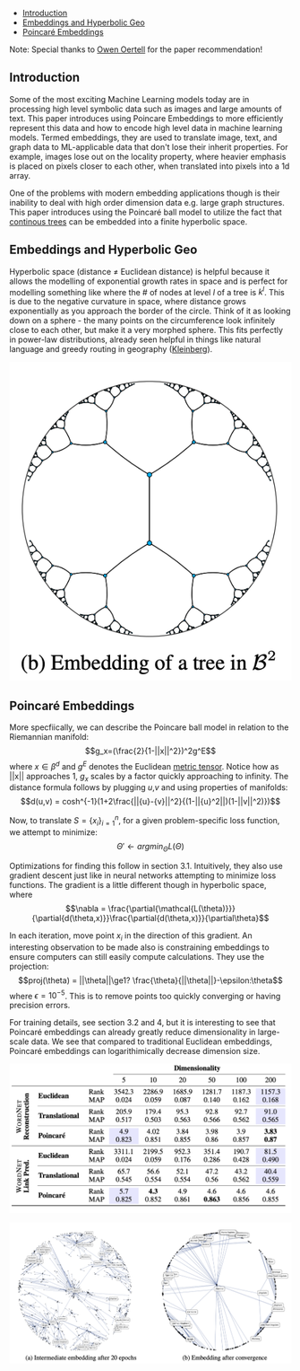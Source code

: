 
- [Introduction](#introduction)
- [Embeddings and Hyperbolic Geo](#embeddings-and-hyperbolic-geo)
- [Poincaré Embeddings](#poincaré-embeddings)

Note: Special thanks to [Owen Oertell](https://owenoertell.net/) for the paper recommendation!

## Introduction

Some of the most exciting Machine Learning models today are in processing high level symbolic data such as images and large amounts of text. This paper introduces using Poincare Embeddings to more efficiently represent this data and how to encode high level data in machine learning models. Termed embeddings, they are used to translate image, text, and graph data to ML-applicable data that don't lose their inherit properties. For example, images lose out on the locality property, where heavier emphasis is placed on pixels closer to each other, when translated into pixels into a 1d array.

One of the problems with modern embedding applications though is their inability to deal with high order dimension data e.g. large graph structures. This paper introduces using the Poincaré ball model to utilize the fact that [continous trees](https://www.geeksforgeeks.org/continuous-tree/) can be embedded into a finite hyperbolic space.

## Embeddings and Hyperbolic Geo

Hyperbolic space (distance $\ne$ Euclidean distance) is helpful because it allows the modelling of exponential growth rates in space and is perfect for modelling something like where the # of nodes at level $l$ of a tree is $k^l$. This is due to the negative curvature in space, where distance grows exponentially as you approach the border of the circle. Think of it as looking down on a sphere - the many points on the circumference look infinitely close to each other, but make it a very morphed sphere. This fits perfectly in power-law distributions, already seen helpful in things like natural language and greedy routing in geography ([Kleinberg](https://en.wikipedia.org/wiki/Small-world_routing)).

![hi](./img/Poincare_Embeddings_1.png)

## Poincaré Embeddings

More specfiically, we can describe the Poincare ball model in relation to the Riemannian manifold: $$g_x=(\frac{2}{1-||x||^2})^2g^E$$ where $x\in \beta^d$ and $g^E$ denotes the Euclidean [metric tensor](https://www.youtube.com/watch?v=Hf-BxbtCg_A&ab_channel=Dialect). Notice how as ||x|| approaches 1, $g_x$ scales by a factor quickly approaching to infinity. The distance formula follows by plugging $u$,$v$ and using properties of manifolds: $$d(u,v) = cosh^{-1}(1+2\frac{||{u}-{v}||^2}{(1-||{u}^2||)(1-||v||^2)})$$

Now, to translate $S={\{x_i\}}_{i=1}^n$, for a given problem-specific loss function, we attempt to minimize: $$\Theta'\leftarrow argmin_\Theta L(\Theta)$$

Optimizations for finding this follow in section 3.1. Intuitively, they also use gradient descent just like in neural networks attempting to minimize loss functions. The gradient is a little different though in hyperbolic space, where $$\nabla = \frac{\partial{\mathcal{L(\theta)}}}{\partial{d(\theta,x)}}\frac{\partial{d(\theta,x)}}{\partial\theta}$$

In each iteration, move point $x_i$ in the direction of this gradient. An interesting observation to be made also is constraining embeddings to ensure computers can still easily compute calculations. They use the projection: $$proj(\theta) = ||\theta||\ge1? \frac{\theta}{||\theta||}-\epsilon:\theta$$
where $\epsilon=10^{-5}$. This is to remove points too quickly converging or having precision errors. 

For training details, see section $3.2$ and $4$, but it is interesting to see that Poincaré embeddings can already greatly reduce dimensionality in large-scale data. We see that compared to traditional Euclidean embeddings, Poincaré embeddings can logarithimically decrease dimension size.  

![hi](./img/Poincare_Embeddings_2.png)

![hi](./img/Poincare_Embeddings_3.png)